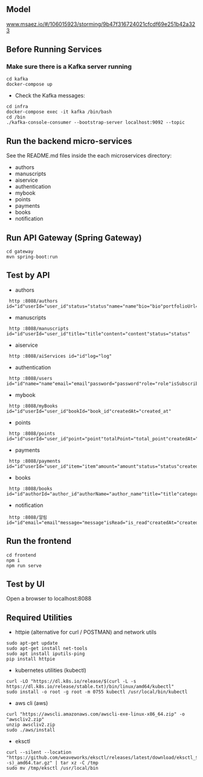 # 

## Model
www.msaez.io/#/106015923/storming/9b47f316724021cfcdf69e251b42a323

## Before Running Services
### Make sure there is a Kafka server running
```
cd kafka
docker-compose up
```
- Check the Kafka messages:
```
cd infra
docker-compose exec -it kafka /bin/bash
cd /bin
./kafka-console-consumer --bootstrap-server localhost:9092 --topic
```

## Run the backend micro-services
See the README.md files inside the each microservices directory:

- authors
- manuscripts
- aiservice
- authentication
- mybook
- points
- payments
- books
- notification


## Run API Gateway (Spring Gateway)
```
cd gateway
mvn spring-boot:run
```

## Test by API
- authors
```
 http :8088/authors id="id"userId="user_id"status="status"name="name"bio="bio"portfolioUrl="portfolio_url"
```
- manuscripts
```
 http :8088/manuscripts id="id"userId="user_id"title="title"content="content"status="status"
```
- aiservice
```
 http :8088/aiServices id="id"log="log"
```
- authentication
```
 http :8088/users id="id"name="name"email="email"password="password"role="role"isSubscribed="is_subscribed"
```
- mybook
```
 http :8088/myBooks id="id"userId="user_id"bookId="book_id"createdAt="created_at"
```
- points
```
 http :8088/points id="id"userId="user_id"point="point"totalPoint="total_point"createdAt="created_at"
```
- payments
```
 http :8088/payments id="id"userId="user_id"item="item"amount="amount"status="status"createdAt="created_at"
```
- books
```
 http :8088/books id="id"authorId="author_id"authorName="author_name"title="title"category="category"content="content"summary="summary"audioUrl="audio_url"imageUrl="image_url"todayCount="today_count"totalCount="total_count"createdAt="created_at"
```
- notification
```
 http :8088/알림 id="id"email="email"message="message"isRead="is_read"createdAt="created_at"
```


## Run the frontend
```
cd frontend
npm i
npm run serve
```

## Test by UI
Open a browser to localhost:8088

## Required Utilities

- httpie (alternative for curl / POSTMAN) and network utils
```
sudo apt-get update
sudo apt-get install net-tools
sudo apt install iputils-ping
pip install httpie
```

- kubernetes utilities (kubectl)
```
curl -LO "https://dl.k8s.io/release/$(curl -L -s https://dl.k8s.io/release/stable.txt)/bin/linux/amd64/kubectl"
sudo install -o root -g root -m 0755 kubectl /usr/local/bin/kubectl
```

- aws cli (aws)
```
curl "https://awscli.amazonaws.com/awscli-exe-linux-x86_64.zip" -o "awscliv2.zip"
unzip awscliv2.zip
sudo ./aws/install
```

- eksctl 
```
curl --silent --location "https://github.com/weaveworks/eksctl/releases/latest/download/eksctl_$(uname -s)_amd64.tar.gz" | tar xz -C /tmp
sudo mv /tmp/eksctl /usr/local/bin
```
